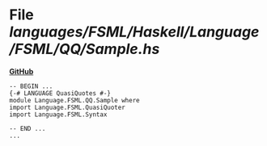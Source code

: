 # File _languages/FSML/Haskell/Language/FSML/QQ/Sample.hs_
**[GitHub](https://github.com/softlang/yas/blob/master/languages/FSML/Haskell/Language/FSML/QQ/Sample.hs)**
```
-- BEGIN ...
{-# LANGUAGE QuasiQuotes #-}
module Language.FSML.QQ.Sample where
import Language.FSML.QuasiQuoter
import Language.FSML.Syntax

-- END ...
...
```
